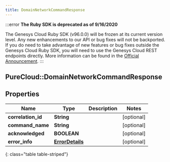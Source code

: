 ```yaml
---
title: DomainNetworkCommandResponse
---
```


:::error
**The Ruby SDK is deprecated as of 9/16/2020**

The Genesys Cloud Ruby SDK (v96.0.0) will be frozen at its current version level. Any new enhancements to our API or bug fixes will not be backported. If you do need to take advantage of new features or bug fixes outside the Genesys Cloud Ruby SDK, you will need to use the Genesys Cloud REST endpoints directly. More information can be found in the [Official Announcement](https://developer.mypurecloud.com/forum/t/announcement-genesys-cloud-ruby-sdk-end-of-life/8850).
:::


## PureCloud::DomainNetworkCommandResponse

## Properties

|Name | Type | Description | Notes|
|------------ | ------------- | ------------- | -------------|
| **correlation_id** | **String** |  | [optional] |
| **command_name** | **String** |  | [optional] |
| **acknowledged** | **BOOLEAN** |  | [optional] |
| **error_info** | [**ErrorDetails**](ErrorDetails.html) |  | [optional] |
{: class="table table-striped"}


